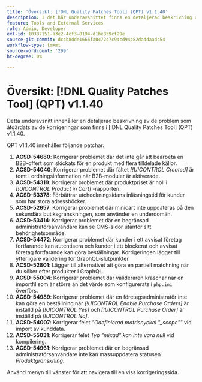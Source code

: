 ```yaml
---
title: 'Översikt: [!DNL Quality Patches Tool] (QPT) v1.1.40'
description: I det här underavsnittet finns en detaljerad beskrivning av de problem som åtgärdats av de korrigeringar som finns i  [!DNL Quality Patches Tool] (QPT) v1.1.40.
feature: Tools and External Services
role: Admin, Developer
exl-id: 10387151-a3e2-4cf3-8194-d1be859cf29e
source-git-commit: dccb8dde1666fa0c72c7c94cd94c82daddaadc54
workflow-type: tm+mt
source-wordcount: '299'
ht-degree: 0%

---
```


# Översikt: [!DNL Quality Patches Tool] (QPT) v1.1.40

Detta underavsnitt innehåller en detaljerad beskrivning av de problem som åtgärdats av de korrigeringar som finns i [!DNL Quality Patches Tool] (QPT) v1.1.40.

QPT v1.1.40 innehåller följande patchar:

1. **ACSD-54680**: Korrigerar problemet där det inte går att bearbeta en B2B-offert som skickats för en produkt med flera tilldelade källor.
1. **ACSD-54040**: Korrigerar problemet där fältet *[!UICONTROL Created]* är tomt i ordningsinformation när B2B-moduler är aktiverade.
1. **ACSD-54319**: Korrigerar problemet där produktpriset är noll i *[!UICONTROL Product in Cart]* -rapporten.
1. **ACSD-53378**: Förbättrar utcheckningsidans inläsningstid för kunder som har stora adressböcker.
1. **ACSD-52657**: Korrigerar problemet där minicart inte uppdateras på den sekundära butiksgranskningen, som använder en underdomän.
1. **ACSD-53414**: Korrigerar problemet där en begränsad administratörsanvändare kan se CMS-sidor utanför sitt behörighetsområde.
1. **ACSD-54472**: Korrigerar problemet där kunder i ett avvisat företag fortfarande kan autentisera och kunder i ett blockerat och avvisat företag fortfarande kan göra beställningar. Korrigeringen lägger till ytterligare validering för GraphQL-slutpunkter.
1. **ACSD-52801**: Lägger till alternativet att göra en partiell matchning när du söker efter produkter i GraphQL.
1. **ACSD-55004**: Korrigerar problemet där valideraren kraschar när en importfil som är större än det värde som konfigurerats i `php.ini` överförs.
1. **ACSD-54989**: Korrigerar problemet där en företagsadministratör inte kan göra en beställning när *[!UICONTROL Enable Purchase Orders]* är inställd på *[!UICONTROL Yes]* och *[!UICONTROL Purchase Order]* är inställd på *[!UICONTROL No]*.
1. **ACSD-54007**: Korrigerar felet *&quot;Odefinierad matrisnyckel &quot;_scope&quot;&quot;* vid import av kunddata.
1. **ACSD-55031**: Korrigerar felet *Typ &quot;mixad&quot; kan inte vara null* vid kompilering.
1. **ACSD-54961**: Korrigerar problemet där en begränsad administratörsanvändare inte kan massuppdatera statusen *Produktgranskning*.

Använd menyn till vänster för att navigera till en viss korrigeringssida.
